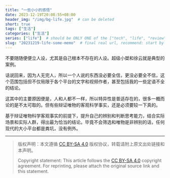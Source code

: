 ```yaml
---
title: "一些小小的感悟"
date: 2023-12-19T20:08:55+08:00
header_img: "/img/bg-life.jpg"  # can be deleted
short: true
tags: ["生活"]
categories: ["生活"]
series: ["life"]  # should be ONLY ONE of the ["tech", "life", "review"]
slug: "20231219-life-some-memo"  # final real url, recommend: start by date, follow lower case words with hyphen splitter. E.g., `20230316-text-title`
---
```


不要随随便便立人设，尤其是自己根本不存在的人设。超级小桀和徐云就是典型的案例。

话说回来，因为人无完人，所以一个人说的东西没必要全信，更没必要全不信，这个范围包括但不仅局限于各个平台的文字和视频作者，甚至包括我的一些定语不全的结论。

这其中的主要原因便是，人和人都不一样，所以特异性是普适存在的，很多一概而论的是不太可取的。但有些辩证唯物的客观科学事实，还是必须要较一下真的。

基于辩证唯物科学客观事实的前提下，提升自己的辨别和判断思考能力，结合实际场景和实际人群，得出最为恰当的结论。毕竟不会筛选和唯物是非辨别的话，任何现代的大小平台都是粪坑，没有例外。

---

> 版权声明：本文遵循 [CC BY-SA 4.0](https://creativecommons.org/licenses/by-sa/4.0/deed.zh) 版权协议，转载请附上原文出处链接和本声明。
>
> Copyright statement: This article follows the [CC BY-SA 4.0](https://creativecommons.org/licenses/by-sa/4.0/deed.en) copyright agreement. For reprinting, please attach the original source link and this statement.
